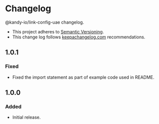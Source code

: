 # Changelog

@kandy-io/link-config-uae changelog.

- This project adheres to [Semantic Versioning](http://semver.org/).
- This change log follows [keepachangelog.com](http://keepachangelog.com/) recommendations.

## 1.0.1

### Fixed

- Fixed the import statement as part of example code used in README.

## 1.0.0

### Added

- Initial release.
